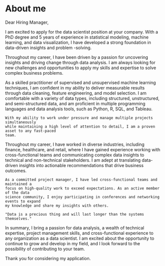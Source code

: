# About me
Dear Hiring Manager,

I am excited to apply for the data scientist position at your company. With a PhD degree 
and 5 years of experience in statistical modeling, machine learning, and data
visualization, I have developed a strong foundation in data-driven insights and problem
-solving.

Throughout my career, I have been driven by a passion for uncovering insights and 
driving change through data analysis. I am always looking for new challenges and 
opportunities to apply my skills and expertise to solve complex business problems.

As a skilled practitioner of supervised and unsupervised machine learning techniques, I
am confident in my ability to deliver measurable results through data cleaning, feature
engineering, and model selection. I am comfortable with a variety of data types, including
structured, unstructured, and semi-structured data, and am proficient in multiple
programming languages and data analysis tools, such as Python, R, SQL, and Tableau.

```{Warning}
With my ability to work under pressure and manage multiple projects simultaneously
while maintaining a high level of attention to detail, I am a proven asset to any fast-paced
team.
```
Throughout my career, I have worked in diverse industries, including finance, healthcare,
and retail, where I have gained experience working with cross-functional teams and
communicating complex data insights to technical and non-technical stakeholders. I am
adept at translating data-driven insights into actionable recommendations that drive
business outcomes.

```{Note}
As a committed project manager, I have led cross-functional teams and maintained a
focus on high-quality work to exceed expectations. As an active member of the data
science community, I enjoy participating in conferences and networking events to expand
my knowledge and share my insights with others.
```
```{margin} Quote by Tim-Berners-Lee
"Data is a precious thing and will last longer than the systems themselves." 
```

In summary, I bring a passion for data analysis, a wealth of technical expertise, project
management skills, and cross-functional experience to any organization as a data
scientist. I am excited about the opportunity to continue to grow and develop in my field,
and I look forward to the possibility of contributing to your team.

Thank you for considering my application.
